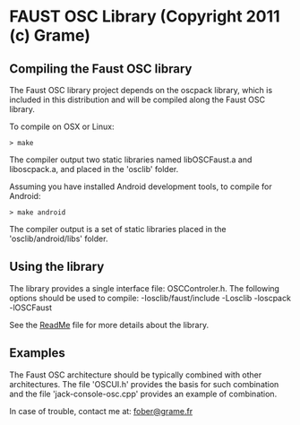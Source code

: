 # FAUST OSC Library (Copyright 2011 (c) Grame)

## Compiling the Faust OSC library

The Faust OSC library project depends on the oscpack library, which is included in this distribution and will be compiled along the Faust OSC library. 

To compile on OSX or Linux:
	
	> make

The compiler output two static libraries named libOSCFaust.a and liboscpack.a, and placed in the 'osclib' folder. 

Assuming you have installed Android development tools, to compile for Android:

    > make android


The compiler output is a set of static libraries placed in the 'osclib/android/libs' folder.


## Using the library

The library provides a single interface file: OSCControler.h. The following options should be used to compile: -Iosclib/faust/include -Losclib -loscpack -lOSCFaust

See the [ReadMe](/faust/README.md) file for more details about the library.


## Examples

The Faust OSC architecture should be typically combined with other architectures. The file 'OSCUI.h' provides the basis for such combination and the file 'jack-console-osc.cpp' provides an example of combination.

In case of trouble, contact me at: <fober@grame.fr>

 
